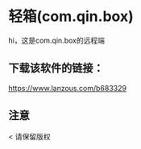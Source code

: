 # 轻箱(com.qin.box)
hi，这是com.qin.box的远程端

## 下载该软件的链接：
https://www.lanzous.com/b683329

## 注意
 < 请保留版权

